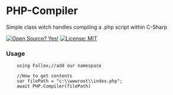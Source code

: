 # PHP-Compiler
Simple class witch handles compiling a .php script within C-Sharp

[![Open Source? Yes!](https://badgen.net/badge/Open%20Source%20%3F/Yes%21/blue?icon=github)](#)
[![License: MIT](https://img.shields.io/badge/License-MIT-blue.svg)](#)

### Usage

```
	using Fallox;//add our namespace

	//How to get contents
	var filePath = "c:\\wwwroot\\index.php";
	await PHP.Compiler(filePath)
```